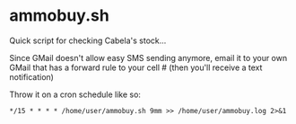 # ammobuy.sh

Quick script for checking Cabela's stock...

Since GMail doesn't allow easy SMS sending anymore, email it to your own GMail that has a forward rule to your cell # (then you'll receive a text notification)

Throw it on a cron schedule like so:

`*/15 * * * * /home/user/ammobuy.sh 9mm >> /home/user/ammobuy.log 2>&1`
